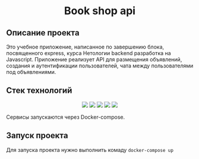 <h1 align="center">Book shop api</h1>

## Описание проекта
Это учебное приложение, написанное по завершению блока, посвященного express, курса Нетологии backend разработка на Javascript.
Приложение реализует API для размещения объявлений, создания и аутентификации пользователей, чата между пользователями под объявлениями.

## Стек технологий
<p align="center">
  <img src="https://img.shields.io/badge/-NodeJS-%233c873a">
  <img src="https://img.shields.io/badge/-express-yellow">
  <img src="https://img.shields.io/badge/-Websocket-blue">
  <img src="https://img.shields.io/badge/-MongoDB-brightgreen">
  <img src="https://img.shields.io/badge/-Docker-0db7ed">  
</p>

Сервисы запускаются через Docker-compose.

## Запуск проекта
Для запуска проекта нужно выполнить комаду
`docker-compose up`


